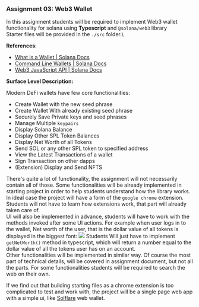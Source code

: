 ### Assignment 03: Web3 Wallet

In this assignment students will be required to implement Web3 wallet functionality for solana using **Typescript** and
`@solana/web3` library\
Starter files will be provided in the `./src` folder.\

**References**:
* [What is a Wallet | Solana Docs](https://docs.solana.com/wallet-guide)
* [Command Line Wallets | Solana Docs](https://docs.solana.com/wallet-guide/cli)
* [Web3 JavaScript API | Solana Docs](https://docs.solana.com/developing/clients/javascript-api)

**Surface Level Description:**

Modern DeFi wallets have few core functionalities:
* Create Wallet with the new seed phrase
* Create Wallet With already existing seed phrase
* Securely Save Private keys and seed phrases
* Manage Multiple `keypairs`
* Display Solana Balance
* Display Other SPL Token Balances
* Display Net Worth of all Tokens
* Send SOL or any other SPL token to specified address
* View the Latest Transactions of a wallet
* Sign Transaction on other dapps
* (Extension) Display and Send NFTS

There's quite a lot of functionality, the assignment will not necessarily
contain all of those. Some functionalities will be already implemented in starting project
in order to help students understand how the library works.\
In ideal case the project will have a form of the `google chrome` extension. Students will
not have to learn how extensions work, that part will already taken care of.\
UI will also be implemented in advance, students will have to work with the methods invoked
after some UI actions. For example when user logs in to the wallet, Net worth of the user, that
is the dollar value of all tokens is displayed in the biggest font:
![](https://pbs.twimg.com/media/E9AW7zeUYAEcOMA.jpg)
Students Will just have to implement `getNetWorth()` method in typescript, which will
return a number equal to the dollar value of all the tokens user has on an account.\
Other functionalities will be implemented in similar way. Of course the most part of technical 
details, will be covered in assignment document, but not all the parts. For some functionalities students
will be required to search the web on their own. 

If we find out that building starting files as a chrome extension is too complicated
to test and work with, the project will be a single page web app with a simple ui, like
[Solflare](https://solflare.com/) web wallet.

